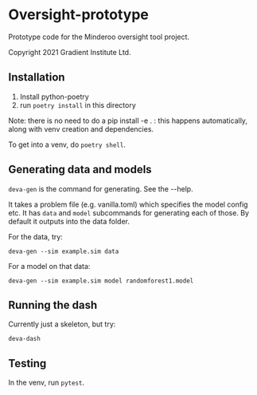 # Oversight-prototype

Prototype code for the Minderoo oversight tool project.

Copyright 2021 Gradient Institute Ltd.


## Installation

1. Install python-poetry
2. run `poetry install` in this directory

Note: there is no need to do a pip install -e . : this happens automatically, 
along with venv creation and dependencies.

To get into a venv, do `poetry shell`.

## Generating data and models

`deva-gen` is the command for generating. See the --help.

It takes a problem file (e.g. vanilla.toml) which specifies the model config
etc. It has `data` and `model` subcommands for generating each of those. By
default it outputs into the data folder.

For the data, try:

`deva-gen --sim example.sim data`

For a model on that data:

`deva-gen --sim example.sim model randomforest1.model`

## Running the dash

Currently just a skeleton, but try:

`deva-dash`

## Testing

In the venv, run `pytest`.
